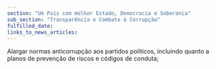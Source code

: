 ```yaml
---
section: "Um País com melhor Estado, Democracia e Soberania"
sub_section: "Transparência e Combate à Corrupção"
fulfilled_date:
links_to_news_articles:
---
```


Alargar normas anticorrupção aos partidos políticos, incluindo quanto a planos de prevenção de riscos e códigos de conduta;